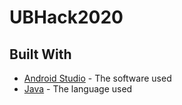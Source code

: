 # UBHack2020


## Built With

* [Android Studio](https://developer.android.com/studio/) - The software used
* [Java](https://www.java.com/en/) - The language used
